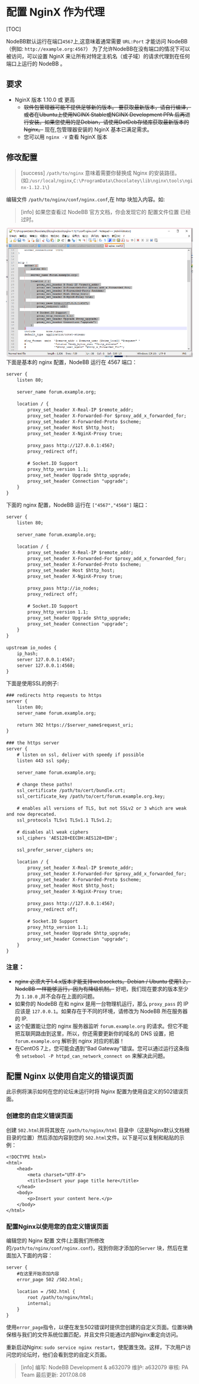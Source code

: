 # 配置 NginX 作为代理

[TOC]

NodeBB默认运行在端口`4567`上,这意味着通常需要 `URL:Port` 才能访问 NodeBB（例如: `http://example.org:4567`）
为了允许NodeBB在没有端口的情况下可以被访问，可以设置 NginX 来让所有对特定主机名（或子域）的请求代理到在任何端口上运行的 NodeBB 。
## 要求
* NginX 版本 1.10.0 或 更高
   - ~~软件包管理器可能不提供足够新的版本。 要获取最新版本，请自行编译，或者在Ubuntu上使用NGINX Stable或NGINX Development PPA 后再进行安装。如果您使用的是Debian，请使用DotDeb存储库获取最新版本的Nginx。~~ 
   现在,包管理器安装的 NginX 基本已满足需求。
   - 您可以用 `nginx -V` 查看 NginX 版本
## 修改配置
>[success] `/path/to/nginx` 意味着需要你替换成 Nginx 的安装路径。(如:`/usr/local/nginx`,`C:\ProgramData\Chocolatey\lib\nginx\tools\nginx-1.12.1\`)

编辑文件 `/path/to/nginx/conf/nginx.conf`,在 http 块加入内容。如:

>[info] 如果您查看过 NodeBB 官方文档，你会发现它的 配置文件位置 已经过时。

![](images/21.png)
下面是基本的 nginx 配置，NodeBB 运行在 4567 端口：
```
server {
    listen 80;

    server_name forum.example.org;

    location / {
        proxy_set_header X-Real-IP $remote_addr;
        proxy_set_header X-Forwarded-For $proxy_add_x_forwarded_for;
        proxy_set_header X-Forwarded-Proto $scheme;
        proxy_set_header Host $http_host;
        proxy_set_header X-NginX-Proxy true;

        proxy_pass http://127.0.0.1:4567;
        proxy_redirect off;

        # Socket.IO Support
        proxy_http_version 1.1;
        proxy_set_header Upgrade $http_upgrade;
        proxy_set_header Connection "upgrade";
    }
}
```
下面的 nginx 配置，NodeBB 运行在 `["4567","4568"]` 端口：
```
server {
    listen 80;

    server_name forum.example.org;

    location / {
        proxy_set_header X-Real-IP $remote_addr;
        proxy_set_header X-Forwarded-For $proxy_add_x_forwarded_for;
        proxy_set_header X-Forwarded-Proto $scheme;
        proxy_set_header Host $http_host;
        proxy_set_header X-NginX-Proxy true;

        proxy_pass http://io_nodes;
        proxy_redirect off;

        # Socket.IO Support
        proxy_http_version 1.1;
        proxy_set_header Upgrade $http_upgrade;
        proxy_set_header Connection "upgrade";
    }
}

upstream io_nodes {
    ip_hash;
    server 127.0.0.1:4567;
    server 127.0.0.1:4568;
}
```
下面是使用SSL的例子:
```
### redirects http requests to https
server {
    listen 80;
    server_name forum.example.org;

    return 302 https://$server_name$request_uri;
}

### the https server
server {
    # listen on ssl, deliver with speedy if possible
    listen 443 ssl spdy;

    server_name forum.example.org;

    # change these paths!
    ssl_certificate /path/to/cert/bundle.crt;
    ssl_certificate_key /path/to/cert/forum.example.org.key;

    # enables all versions of TLS, but not SSLv2 or 3 which are weak and now deprecated.
    ssl_protocols TLSv1 TLSv1.1 TLSv1.2;

    # disables all weak ciphers
    ssl_ciphers 'AES128+EECDH:AES128+EDH';

    ssl_prefer_server_ciphers on;

    location / {
        proxy_set_header X-Real-IP $remote_addr;
        proxy_set_header X-Forwarded-For $proxy_add_x_forwarded_for;
        proxy_set_header X-Forwarded-Proto $scheme;
        proxy_set_header Host $http_host;
        proxy_set_header X-NginX-Proxy true;

        proxy_pass http://127.0.0.1:4567;
        proxy_redirect off;

        # Socket.IO Support
        proxy_http_version 1.1;
        proxy_set_header Upgrade $http_upgrade;
        proxy_set_header Connection "upgrade";
    }
}
```
### 注意：
 * ~~nginx 必须大于1.4.x版本才能支持websockets。Debian / Ubuntu 使用1.2，NodeBB 一样能够运行，因为有降级机制。~~ 好吧，我们现在要求的版本至少为 `1.10.0` ,并不会存在上面的问题。
 * 如果你的 NodeBB 在和 nginx 是用一台物理机运行，那么 `proxy_pass` 的 IP 应该是 `127.0.0.1`。如果存在于不同的环境，请修改为 NodeBB 所在服务器的 IP.
 * 这个配置能让您的 nginx 服务器监听 `forum.example.org` 的请求。但它不能把互联网路由到这里，所以，你还需要更新你的域名的 DNS 设置，把 `forum.example.org` 解析到 nginx 对应的机器！
 * 在CentOS 7上，您可能会遇到“Bad Gateway”错误。您可以通过运行这条指令 `setsebool -P httpd_can_network_connect on` 来解决此问题。
 
 ## 配置 Nginx 以使用自定义的错误页面
 此示例将演示如何在您的论坛未运行时将 Nginx 配置为使用自定义的502错误页面。
 ### 创建您的自定义错误页面
创建 `502.html`并将其放在 `/path/to/nginx/html` 目录中（这是Nginx默认文档根目录的位置）然后添加内容到您的 `502.html`文件。以下是可以复制和粘贴的示例：
```
<!DOCTYPE html>
<html>
    <head>
        <meta charset="UTF-8">
        <title>Insert your page title here</title>
    </head>
    <body>
        <p>Insert your content here.</p>
    </body>
</html>
```
### 配置Nginx以使用您的自定义错误页面
编辑您的 Nginx 配置 文件(上面我们所修改的`/path/to/nginx/conf/nginx.conf`)，找到你刚才添加的`Server` 块，然后在里面加入下面的内容：
```
server {
    #在这里开始添加内容
    error_page 502 /502.html;

    location = /502.html {
        root /path/to/nginx/html;
        internal;
    }
}
```
使用`error_page`指令，以便在发生502错误时提供您创建的自定义页面。位置块确保根与我们的文件系统位置匹配，并且文件只能通过内部Nginx重定向访问。

重新启动Nginx: `sudo service nginx restart`，使配置生效。这样，下次用户访问您的论坛时，他们会看到您的自定义页面。

>[info] 编写: NodeBB Development & a632079
维护: a632079
审核: PA Team
最后更新: 2017.08.08